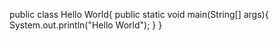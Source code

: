 public class Hello World{
  public static void main(String[] args){
  System.out.println("Hello World");
}
}
